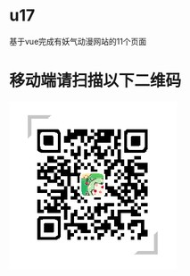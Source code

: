 # u17
基于vue完成有妖气动漫网站的11个页面


移动端请扫描以下二维码
=====
![](https://github.com/wjana/u17/raw/master/src/assets/img/QRcode.png)
